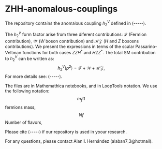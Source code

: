 # ZHH-anomalous-couplings
The repository contains the anomalous coupling $h_2^V$ defined in (-----). 

The $h_2^V$ form factor arise from three diferent contributions: $\mathcal{F}$ (Fermion contribution), $\mathcal{W}$ ($W$ boson contribution) and $\mathcal{HZ}$ ($H$ and $Z$ bososns contributions). We present the expressions in terms of the scalar Passarino-Veltman functions for both cases $ZZH^\ast$ and $HZZ^\ast$. The total SM contribution to $h_2^V$ can be written as:
$$h_2^V(p^2)=\mathcal{F}+\mathcal{W}+\mathcal{HZ},$$
For more details see: (-----).

The files are in Mathemathica notebooks, and in LoopTools notation. We use the following notation:
$$m_f \text{ff}$$ fermions mass,
$$Nf$$ Number of flavors,  

Please cite (-----) if our repository  is used in yoour research.

For any questions, please contact Alan I. Hernández (alaban7_3@hotmail).
